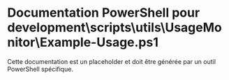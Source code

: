 # Documentation PowerShell pour development\scripts\utils\UsageMonitor\Example-Usage.ps1

Cette documentation est un placeholder et doit être générée par un outil PowerShell spécifique.
